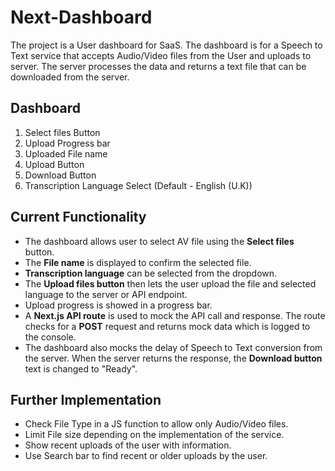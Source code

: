 # Next-Dashboard
The project is a User dashboard for SaaS. The dashboard is for a Speech to Text service that accepts Audio/Video files from the User and uploads to server. The server processes the data and returns a text file that can be downloaded from the server.

## Dashboard
1. Select files Button
2. Upload Progress bar
3. Uploaded File name
4. Upload Button
5. Download Button
6. Transcription Language Select (Default - English (U.K))

## Current Functionality
- The dashboard allows user to select AV file using the **Select files** button. 
- The **File name** is displayed to confirm the selected file.
-  **Transcription language** can be selected from the dropdown. 
- The **Upload files button** then lets the user upload the file and selected language to the server or API endpoint. 
- Upload progress is showed in a progress bar. 
- A **Next.js API route** is used to mock the API call and response. The route checks for a **POST** request and returns mock data which is logged to the console. 
- The dashboard also mocks the delay of Speech to Text conversion from the server. When the server returns the response, the **Download button** text is changed to "Ready".

## Further Implementation
- Check File Type in a JS function to allow only Audio/Video files.
- Limit File size depending on the implementation of the service.
- Show recent uploads of the user with information.
- Use Search bar to find recent or older uploads by the user. 